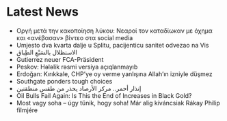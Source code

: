 # Latest News
-  Οργή μετά την κακοποίηση λύκου: Νεαροί τον καταδίωκαν με όχημα και «ανέβασαν» βίντεο στα social media
-  Umjesto dva kvarta dalje u Splitu, pacijenticu sanitet odvezao na Vis
-  الاستظلال بالسَبْعِ الطِباق
-  Gutierrez neuer FCA-Präsident
-  Peskov: Hələlik rəsmi versiya açıqlanmayıb
-  Erdoğan: Kırıkkale, CHP’ye oy verme yanlışına Allah’ın izniyle düşmez
-  Southgate ponders tough choices
-  إنذار أحمر.. مركز الأرصاد يحذر من طقس منطقتين
-  Oil Bulls Fail Again: Is This the End of Increases in Black Gold?
-  Most vagy soha – úgy tűnik, hogy soha! Már alig kíváncsiak Rákay Philip filmjére
